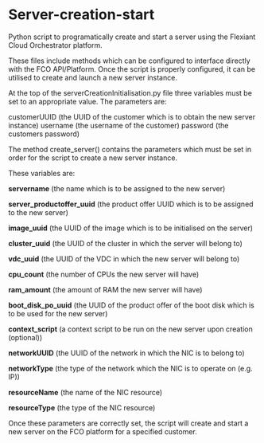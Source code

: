 # Server-creation-start
Python script to programatically create and start a server using the Flexiant Cloud Orchestrator platform.

These files include methods which can be configured to interface directly with the FCO API/Platform.  Once the script is properly configured, it can be utilised to create and launch a new server instance.

At the top of the serverCreationInitialisation.py file three variables must be set to an appropriate value.  The parameters are:

customerUUID (the UUID of the customer which is to obtain the new server instance)
username (the username of the customer)
password (the customers password)

The method create_server() contains the parameters which must be set in order for the script to create a new server instance.

These variables are:

**servername** (the name which is to be assigned to the new server)

**server_productoffer_uuid** (the product offer UUID which is to be assigned to the new server)

**image_uuid** (the UUID of the image which is to be initialised on the server)

**cluster_uuid** (the UUID of the cluster in which the server will belong to)

**vdc_uuid** (the UUID of the VDC in which the new server will belong to)

**cpu_count** (the number of CPUs the new server will have)

**ram_amount** (the amount of RAM the new server will have)

**boot_disk_po_uuid** (the UUID of the product offer of the boot disk which is to be used for the new server)

**context_script** (a context script to be run on the new server upon creation (optional))

**networkUUID** (the UUID of the network in which the NIC is to belong to)

**networkType** (the type of the network which the NIC is to operate on (e.g. IP))

**resourceName** (the name of the NIC resource)

**resourceType** (the type of the NIC resource)


Once these parameters are correctly set, the script will create and start a new server on the FCO platform for a specified customer.


